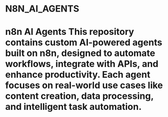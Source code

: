 # N8N_AI_AGENTS
# n8n AI Agents  This repository contains custom **AI-powered agents built on n8n**, designed to automate workflows, integrate with APIs, and enhance productivity.   Each agent focuses on real-world use cases like content creation, data processing, and intelligent task automation.    
